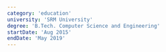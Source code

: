 ```yaml
---
category: 'education'
university: 'SRM University'
degree: 'B.Tech. Computer Science and Engineering'
startDate: 'Aug 2015'
endDate: 'May 2019'
---
```


